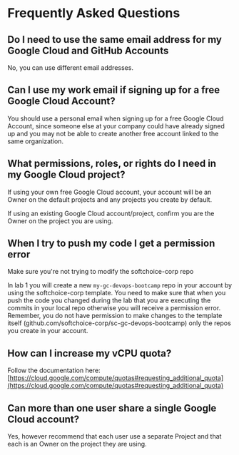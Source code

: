 # Frequently Asked Questions

## Do I need to use the same email address for my Google Cloud and GitHub Accounts

No, you can use different email addresses.

## Can I use my work email if signing up for a free Google Cloud Account?

You should use a personal email when signing up for a free Google Cloud Account, since someone else at your company could have already signed up and you may not be able to create another free account linked to the same organization.

## What permissions, roles, or rights do I need in my Google Cloud project?

If using your own free Google Cloud account, your account will be an Owner on the default projects and any projects you create by default.

If using an existing Google Cloud account/project, confirm you are the Owner on the project you are using.

## When I try to push my code I get a permission error

Make sure you're not trying to modify the softchoice-corp repo

In lab 1 you will create a new `my-gc-devops-bootcamp` repo in your account by using the softchoice-corp template. You need to make sure that when you push the code you changed during the lab that you are executing the commits in your local repo otherwise you will receive a permission error. Remember, you do not have permission to make changes to the template itself (github.com/softchoice-corp/sc-gc-devops-bootcamp) only the repos you create in your account.

## How can I increase my vCPU quota?

Follow the documentation here: [https://cloud.google.com/compute/quotas#requesting_additional_quota](https://cloud.google.com/compute/quotas#requesting_additional_quota)

## Can more than one user share a single Google Cloud account?

Yes, however recommend that each user use a separate Project and that each is an Owner on the project they are using.
